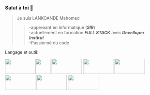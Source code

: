 ### Salut à toi 👋  
>Je suis LANKOANDE Mahomed  
>>-apprenant en Informatique (***SIR***)  
>>-actuellement en formation ***FULL STACK*** avec ***Develloper Institut***  
-Passionné du code  

Langage et outil:  
  
<img src="https://th.bing.com/th/id/R.6b2018f5c6532f6c29806ef06ffb158d?rik=iz3jaCtzRF18EQ&pid=ImgRaw&r=0" width="100" height="50px"><img src="https://th.bing.com/th/id/R.b1f09a822aa1e574f4dd95086400cde3?rik=cdyjp%2fhCqbUsvw&pid=ImgRaw&r=0" width="50" height="50px"> <img src="https://th.bing.com/th/id/OIP.g6REMm8BbzhIZl_cMy2J2QHaHa?pid=ImgDet&w=512&h=512&rs=1" width="100" height="50px"> <img src="https://th.bing.com/th/id/R.f2cf6d987b198fe1e25110bb5087678d?rik=uJSOTFqHzgVvaw&pid=ImgRaw&r=0" width="100" height="50px"> <img src="https://p7.hiclipart.com/preview/10/877/192/visual-studio-code-microsoft-visual-studio-source-code-editor-c.jpg" width="100" height="50px"> <img src="https://insmac.org/uploads/posts/2017-06/1497195101_sublime-text.png" width="100" height="50px"> <img src="https://th.bing.com/th/id/OIP.xdt3ZfuGytjzP2Sk1oQW2gHaDv?pid=ImgDet&w=870&h=440&rs=1" width="100" height="50px"> <img src="https://th.bing.com/th/id/OIP.N-Tac3ovC9Bh0MWyMkgumgHaHa?pid=ImgDet&rs=1" width="100" height="50px">






<!--
**LankMHD/LankMHD** is a ✨ _special_ ✨ repository because its `README.md` (this file) appears on your GitHub profile.

Here are some ideas to get you started:

- 🔭 I’m currently working on ...
- 🌱 I’m currently learning ...
- 👯 I’m looking to collaborate on ...
- 🤔 I’m looking for help with ...
- 💬 Ask me about ...
- 📫 How to reach me: ...
- 😄 Pronouns: ...
- ⚡ Fun fact: ...
-->
